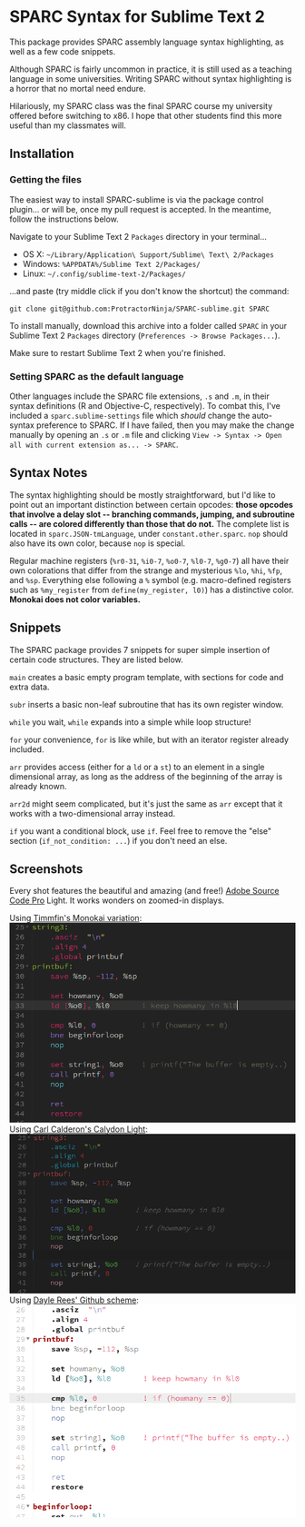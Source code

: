 # SPARC Syntax for Sublime Text 2

This package provides SPARC assembly language syntax highlighting, as
well as a few code snippets.

Although SPARC is fairly uncommon in practice, it is still used as a
teaching language in some universities. Writing SPARC without syntax
highlighting is a horror that no mortal need endure.

Hilariously, my SPARC class was the final SPARC course my university
offered before switching to x86. I hope that other students find this
more useful than my classmates will.

## Installation

### Getting the files

The easiest way to install SPARC-sublime is via the package control
plugin... or will be, once my pull request is accepted. In the meantime,
follow the instructions below.

Navigate to your Sublime Text 2 `Packages` directory in your terminal...

- OS X: `~/Library/Application\ Support/Sublime\ Text\ 2/Packages`
- Windows: `%APPDATA%/Sublime Text 2/Packages/`
- Linux: `~/.config/sublime-text-2/Packages/`

...and paste (try middle click if you don't know the shortcut) the
command:

	git clone git@github.com:ProtractorNinja/SPARC-sublime.git SPARC

To install manually, download this archive into a folder called `SPARC`
in your Sublime Text 2 `Packages` directory (`Preferences -> Browse
Packages...`).

Make sure to restart Sublime Text 2 when you're finished.

### Setting SPARC as the default language

Other languages include the SPARC file extensions, `.s` and `.m`, in
their syntax definitions (R and Objective-C, respectively). To combat
this, I've included a `sparc.sublime-settings` file which *should*
change the auto-syntax preference to SPARC. If I have failed, then you
may make the change manually by opening an `.s` or `.m` file and
clicking  `View -> Syntax -> Open all with current extension as... ->
SPARC`.

## Syntax Notes 

The syntax highlighting should be mostly straightforward, but I'd like
to point out an important distinction between certain opcodes: **those
opcodes that involve a delay slot -- branching commands, jumping, and
subroutine calls -- are colored differently than those that do not.**
The complete list is located in `sparc.JSON-tmLanguage`, under
`constant.other.sparc`. `nop` should also have its own color, because
`nop` is special.

Regular machine registers (`%r0-31`, `%i0-7`, `%o0-7`, `%l0-7`, `%g0-7`)
all have their own colorations that differ from the strange and
mysterious `%lo`, `%hi`, `%fp`, and `%sp`. Everything else following a
`%` symbol (e.g. macro-defined registers such as `%my_register` from
`define(my_register, l0)`) has a distinctive color. **Monokai does not
color variables.**

## Snippets

The SPARC package provides 7 snippets for super simple insertion of
certain code structures. They are listed below.

`main` creates a basic empty program template, with sections for code and
extra data.

`subr` inserts a basic non-leaf subroutine that has its own register
window.

`while` you wait, `while` expands into a simple while loop structure!

`for` your convenience, `for` is like while, but with an iterator
register already included.

`arr` provides access (either for a `ld` or a `st`) to an
element in a single dimensional array, as long as the address of the
beginning of the array is already known.

`arr2d` might seem complicated, but it's just the same as `arr` except
that it works with a two-dimensional array instead.

`if` you want a conditional block, use `if`. Feel free to remove
the "else" section (`if_not_condition: ...`) if you don't need an else.


## Screenshots

Every shot features the beautiful and amazing (and free!) [Adobe Source
Code Pro][font] Light. It works wonders on zoomed-in displays.

Using [Timmfin's Monokai variation][t-git]: ![Monokai Timmfin][t-img]  
Using [Carl Calderon's Calydon Light][c-git]: ![Calydon Light][c-img]  
Using [Dayle Rees' Github scheme][r-git]: ![Dayle Rees' Github][r-img]  

[font]:  https://blogs.adobe.com/typblography/2012/09/source-code-pro.html
[t-git]: https://github.com/timmfin/monokai-timmfin
[t-img]: screenshots/sparc-monokai-timmfin.png
[c-git]: https://github.com/carlcalderon/sublime-color-schemes
[c-img]: screenshots/sparc-calydon-light.png
[r-git]: https://github.com/daylerees/colour-schemes
[r-img]: screenshots/sparc-dayle-rees-github.png